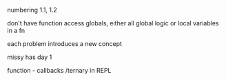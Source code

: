numbering 1.1, 1.2

don't have function access globals, either all global logic or local variables in a fn 

each problem introduces a new concept

missy has day 1

function - callbacks /ternary in REPL